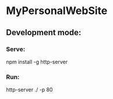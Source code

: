 # MyPersonalWebSite

## Development mode:
### Serve:
npm install -g http-server

### Run:
http-server ./ -p 80

